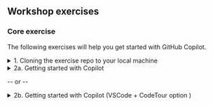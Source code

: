 ## Workshop exercises

### Core exercise

The following exercises will help you get started with GitHub Copilot.

<details>

<summary>1. Cloning the exercise repo to your local machine</summary>

### Cloning the exercise repo

1. Navigate to the [Copilot-rock-paper-scissors repo](https://github.com/copilot-workshops/copilot-rock-paper-scissors) 
2. Clone this repo to your local machine using your preferred method. You can find options by clicking the Code drop down and clicking on the local tab. (NOTE: You can use Codespaces if you are familiar with this)

<img alt="URL for cloning is https://github.com/copilot-workshops/copilot-rock-paper-scissors.git" width="400" src="../assets/Cloning the repo.jpg" />

</details>

<details>
<summary>2a. Getting started with Copilot</summary>

### Step by step instructions

1. Ensure you can see the files in the **Explorer view**. If not, click the **Explorer View icon** on the left sidebar of your editor.

<img width="398" alt="Code Explorer View" src="../assets/Code Explorer View.png">

2. Open the ```main.py``` file if it's not already open in the editor.
3. Let's start by adding the following comment to provide some context for the code we're about to write:
```# Write a rock, paper, scissors game``` :leftwards_arrow_with_hook:

4. On the next line we're going to prompt GitHub Copilot to suggest code for us by typing the following:

```# import random module``` :leftwards_arrow_with_hook:

5. When you press **Enter** after typing the previous comment, GitHub Copilot will suggest some code for you. Select the first suggestion by pressing **TAB** then **Enter** again.


<img width="529" alt="Copilot Suggestion - Import Random" src="../assets/Copilot Suggestion - Import Random.png">

6. Now we're going to prompt GitHub Copilot to suggest code for us by typing the following:

```# define main function that handles all the logic``` :leftwards_arrow_with_hook:

7. When you press **Enter** after typing the previous comment, GitHub Copilot will again suggest some code for you. Select the first suggestion by pressing **TAB** then **Enter** again.
8. **Pause briefly** while Copilot creates up to 10 suggestions for you. You should see the Copilot icon in the lower right corner of the editor spinning. When Copilot displays the first suggestion, we're going to open the GitHub Copilot suggestion panel by pressing **CTRL + ENTER**. 
9. Scroll down the list of suggestions that GitHub Copilot has made and choose the one that looks like the best option for our Rock, Paper, Scissors game. When you see the suggestion you want, click **Accept Solution** to have that code snippet inserted into your code file.

<img width="906" alt="Copilot Suggestion - Accept Solution" src="../assets/Copilot Suggestion - Accept Solution.png">


10. On the line following the last snippet, let's prompt GitHub Copilot to suggest the final line of code for us by typing the following:

```# call main function``` :leftwards_arrow_with_hook:

11. When you press Enter after typing the previous comment, GitHub Copilot will suggest some code for you. Select the first suggestion by pressing TAB then Enter again.

<img width="498" alt="Copilot Suggestion - def main" src="../assets/Copilot Suggestion - def main.png">


**Now we're ready to see if this code executes** :thumbsup:

> **NOTE:** To run the Python code, you'll need to have Python installed on your computer.

13. In the Terminal window in your Codespace, type the following command and press **Enter** to run the code:

```python3 main.py``` :leftwards_arrow_with_hook:

Here's an example of what the completed game might look like.

<img width="645" alt="Running the game" src="../assets/Running the game.png">

---

>Hopefully your Paper, Rock, Scissors game is working! Remember, GitHub Copilot is probabilistic so you may not get the exact same code suggestions as we did. If you're not happy with the suggestions, you can always press **CTRL + Z** to undo the changes and try again.

You're ready to move onto the challenge exercises below.

</details>

 -- or -- 

<details>

<summary>2b. Getting started with Copilot (VSCode + CodeTour option
)</summary>

### Starting the CodeTour

1. Ensure you can see the files in the **Explorer view**. If not, click the **Explorer View icon** on the left sidebar of your editor.

<img width="398" alt="Code Explorer View" src="../assets/Code Explorer View.png">

2. At the bottom of the Explorer view panel, click **CodeTour** to expand the CodeTour panel.

<img width="427" alt="Expand CodeTour panel" src="../assets/Expand CodeTour panel.png">


3. In the CodeTour panel, press the “**Play button**” to start the tour.

<img width="428" alt="Play the CodeTour" src="../assets/Play the CodeTour.png">

4. Your CodeTour will begin! Follow the CodeTour’s steps in the main code window to learn how to use GitHub Copilot.

<img width="674" alt="CodeTour Starts" src="../assets/CodeTour Starts.png">

5. When you've completed each step, click the **Next** button to move to the next step in the CodeTour.

<img width="674" alt="CodeTour Navigation" src="../assets/CodeTour Navigation.png">

6. Work your way through each of the steps in the CodeTour to complete this exercise.


</details>

